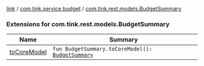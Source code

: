 [link](../../index.md) / [com.tink.service.budget](../index.md) / [com.tink.rest.models.BudgetSummary](./index.md)

### Extensions for com.tink.rest.models.BudgetSummary

| Name | Summary |
|---|---|
| [toCoreModel](to-core-model.md) | `fun BudgetSummary.toCoreModel(): `[`BudgetSummary`](../../com.tink.model.budget/-budget-summary.md) |
